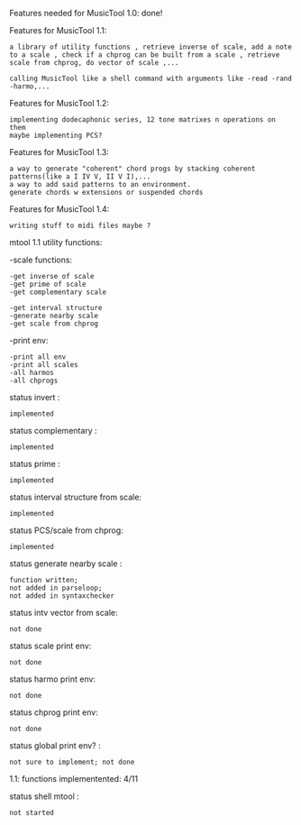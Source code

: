 Features needed for MusicTool 1.0: 
    done! 

Features for MusicTool 1.1: 
   
    a library of utility functions , retrieve inverse of scale, add a note to a scale , check if a chprog can be built from a scale , retrieve scale from chprog, do vector of scale ,... 

    calling MusicTool like a shell command with arguments like -read -rand -harmo,...


Features for MusicTool 1.2: 
    
    implementing dodecaphonic series, 12 tone matrixes n operations on them 
    maybe implementing PCS? 

Features for MusicTool 1.3: 
    
    a way to generate "coherent" chord progs by stacking coherent patterns(like a I IV V, II V I),...
    a way to add said patterns to an environment.
    generate chords w extensions or suspended chords

Features for MusicTool 1.4: 
    
    writing stuff to midi files maybe ? 




mtool 1.1 utility functions: 


-scale functions: 

    -get inverse of scale 
    -get prime of scale 
    -get complementary scale 
    
    -get interval structure
    -generate nearby scale 
    -get scale from chprog 

-print env: 
    
    -print all env 
    -print all scales
    -all harmos
    -all chprogs 


status invert : 

    implemented

status complementary : 

    implemented


status prime : 

    implemented

status interval structure from scale: 

    implemented

status PCS/scale from chprog: 

    implemented


status generate nearby scale :

    function written; 
    not added in parseloop; 
    not added in syntaxchecker

status intv vector from scale: 

    not done

status scale print env: 
    
    not done 

status harmo print env: 
    
    not done 

status chprog print env: 

    not done 

status global print env? : 

    not sure to implement; not done



1.1: functions implementented: 4/11

status shell mtool : 

    not started